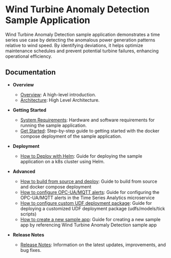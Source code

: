 # Wind Turbine Anomaly Detection Sample Application

Wind Turbine Anomaly Detection sample application demonstrates a time series use case by detecting the anomalous power generation patterns relative to wind speed. By identifying deviations, it helps optimize maintenance schedules and prevent potential turbine failures, enhancing operational efficiency. 

## Documentation

- **Overview**
  - [Overview](docs/user-guide/Overview.md): A high-level introduction.
  - [Architecture](docs/user-guide/how-it-works.md#high-level-architecture): High Level Architecture.

- **Getting Started**
  - [System Requirements](docs/user-guide/system-requirements.md): Hardware and software requirements for running the sample application.
  - [Get Started](docs/user-guide/get-started.md): Step-by-step guide to getting started with the docker compose deployment of the sample application.

- **Deployment**
  - [How to Deploy with Helm](docs/user-guide/how-to-deploy-with-helm.md): Guide for deploying the sample application on a k8s cluster using Helm.

- **Advanced**
  - [How to build from source and deploy](docs/user-guide/how-to-build-from-source.md): Guide to build from source and docker compose deployment
  - [How to configure OPC-UA/MQTT alerts](docs/user-guide/how-to-configure-alerts.md): Guide for configuring the OPC-UA/MQTT alerts in the Time Series Analytics microservice
  - [How to configure custom UDF deployment package](docs/user-guide/how-to-configure-custom-udf.md): Guide for deploying a customized UDF deployment package (udfs/models/tick scripts)
  - [How to create a new sample app](docs/user-guide/how-to-create-a-new-sample-app.md): Guide for creating a new sample app by referencing Wind Turbine Anomaly Detection sample app
  
- **Release Notes**
  - [Release Notes](docs/user-guide/release_notes/Overview.md): Information on the latest updates, improvements, and bug fixes.


